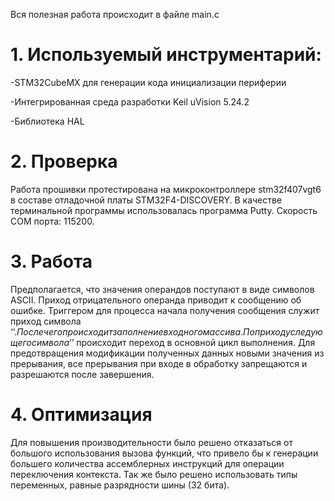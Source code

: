 Вся полезная работа происходит в файле main.c

# 1. Используемый инструментарий:

-STM32CubeMX для генерации кода инициализации периферии

-Интегрированная среда разработки Keil uVision 5.24.2

-Библиотека HAL


# 2. Проверка
Работа прошивки протестирована на микроконтроллере stm32f407vgt6 в составе отладочной платы STM32F4-DISCOVERY. В качестве терминальной программы использовалась программа Putty. Скорость COM порта: 115200.


# 3. Работа

Предполагается, что значения операндов поступают в виде символов ASCII. Приход отрицательного операнда приводит к сообщению об ошибке. Триггером для процесса начала получения сообщения служит приход символа ‘$’. После чего происходит заполнение входного массива. По приходу следующего символа ‘$’ происходит переход в основной цикл выполнения. Для предотвращения модификации полученных данных новыми значения из прерывания, все прерывания при входе в обработку запрещаются и разрешаются после завершения.   

# 4. Оптимизация

Для повышения производительности было решено отказаться от большого использования   вызова функций, что привело бы к генерации большего количества ассемблерных инструкций для операции переключения контекста. Так же было решено использовать  типы переменных, равные разрядности шины (32 бита).
